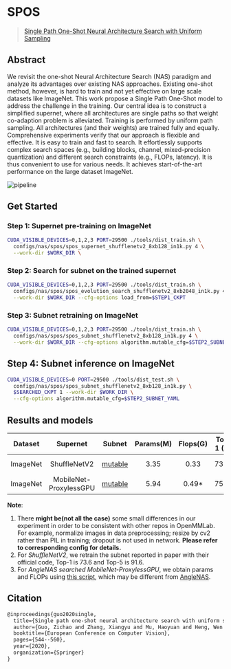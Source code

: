 # SPOS

> [Single Path One-Shot Neural Architecture Search with Uniform Sampling](https://arxiv.org/abs/1904.00420)

<!-- [ALGORITHM] -->

## Abstract

We revisit the one-shot Neural Architecture Search (NAS) paradigm and analyze its advantages over existing NAS approaches. Existing one-shot method, however, is hard to train and not yet effective on large scale datasets like ImageNet. This work propose a Single Path One-Shot model to address the challenge in the training. Our central idea is to construct a simplified supernet, where all architectures are single paths so that weight co-adaption problem is alleviated. Training is performed by uniform path sampling. All architectures (and their weights) are trained fully and equally.
Comprehensive experiments verify that our approach is flexible and effective. It is easy to train and fast to search. It effortlessly supports complex search spaces (e.g., building blocks, channel, mixed-precision quantization) and different search constraints (e.g., FLOPs, latency). It is thus convenient to use for various needs. It achieves start-of-the-art performance on the large dataset ImageNet.

![pipeline](https://user-images.githubusercontent.com/88702197/187424862-c2f3fde1-4a48-4eda-9ff7-c65971b683ba.jpg)

## Get Started

### Step 1: Supernet pre-training on ImageNet

```bash
CUDA_VISIBLE_DEVICES=0,1,2,3 PORT=29500 ./tools/dist_train.sh \
  configs/nas/spos/spos_supernet_shufflenetv2_8xb128_in1k.py 4 \
  --work-dir $WORK_DIR \
```

### Step 2: Search for subnet on the trained supernet

```bash
CUDA_VISIBLE_DEVICES=0,1,2,3 PORT=29500 ./tools/dist_train.sh \
  configs/nas/spos/spos_evolution_search_shufflenetv2_8xb2048_in1k.py 4 \
  --work-dir $WORK_DIR --cfg-options load_from=$STEP1_CKPT
```

### Step 3: Subnet retraining on ImageNet

```bash
CUDA_VISIBLE_DEVICES=0,1,2,3 PORT=29500 ./tools/dist_train.sh \
  configs/nas/spos/spos_subnet_shufflenetv2_8xb128_in1k.py 4 \
  --work-dir $WORK_DIR --cfg-options algorithm.mutable_cfg=$STEP2_SUBNET_YAML  # or modify the config directly
```

## Step 4: Subnet inference on ImageNet

```bash
CUDA_VISIBLE_DEVICES=0 PORT=29500 ./tools/dist_test.sh \
  configs/nas/spos/spos_subnet_shufflenetv2_8xb128_in1k.py \
  $SEARCHED_CKPT 1 --work-dir $WORK_DIR \
  --cfg-options algorithm.mutable_cfg=$STEP2_SUBNET_YAML
```

## Results and models

| Dataset  |        Supernet        |                                                                            Subnet                                                                            | Params(M) | Flops(G) | Top-1 (%) | Top-5 (%) |                                                           Config                                                            | Download                                                                                                                                                                                                                                                                                                                              |                            Remarks                            |
| :------: | :--------------------: | :----------------------------------------------------------------------------------------------------------------------------------------------------------: | :-------: | :------: | :-------: | :-------: | :-------------------------------------------------------------------------------------------------------------------------: | :------------------------------------------------------------------------------------------------------------------------------------------------------------------------------------------------------------------------------------------------------------------------------------------------------------------------------------ | :-----------------------------------------------------------: |
| ImageNet |      ShuffleNetV2      |  [mutable](https://download.openmmlab.com/mmrazor/v1/spos/spos_shufflenetv2_subnet_8xb128_in1k_flops_0.33M_acc_73.87_20220715-aa94d5ef_subnet_cfg_v3.yaml)   |   3.35    |   0.33   |   73.87   |   91.6    | [config](https://github.com/open-mmlab/mmrazor/blob/dev-1.x/configs/nas/mmcls/spos/spos_subnet_shufflenetv2_8xb128_in1k.py) | [model](https://download.openmmlab.com/mmrazor/v1/spos/spos_shufflenetv2_subnet_8xb128_in1k_flops_0.33M_acc_73.87_20211222-1f0a0b4d_v3.pth) \| [log](https://download.openmmlab.com/mmrazor/v0.1/nas/spos/spos_shufflenetv2_subnet_8xb128_in1k/spos_shufflenetv2_subnet_8xb128_in1k_flops_0.33M_acc_73.87_20211222-1f0a0b4d.log.json) |                       MMRazor searched                        |
| ImageNet | MobileNet-ProxylessGPU | [mutable](https://download.openmmlab.com/mmrazor/v0.1/nas/spos/spos_mobilenet_subnet/spos_angelnas_flops_0.49G_acc_75.98_20220307-54f4698f_mutable_cfg.yaml) |   5.94    |  0.49\*  |   75.98   |   92.77   |  [config](https://github.com/open-mmlab/mmrazor/blob/dev-1.x/configs/nas/mmcls/spos/spos_mobilenet_subnet_8xb128_in1k.py)   |                                                                                                                                                                                                                                                                                                                                       | [AngleNAS](https://github.com/megvii-model/AngleNAS) searched |

**Note**:

1. There **might be(not all the case)** some small differences in our experiment in order to be consistent with other repos in OpenMMLab. For example,
   normalize images in data preprocessing; resize by cv2 rather than PIL in training; dropout is not used in network. **Please refer to corresponding config for details.**
2. For *ShuffleNetV2*, we retrain the subnet reported in paper with their official code, Top-1 is 73.6 and Top-5 is 91.6.
3. For *AngleNAS searched MobileNet-ProxylessGPU*, we obtain params and FLOPs using [this script](/tools/misc/get_flops.py), which may be different from [AngleNAS](https://github.com/megvii-model/AngleNAS#searched-models-with-abs).

## Citation

```latex
@inproceedings{guo2020single,
  title={Single path one-shot neural architecture search with uniform sampling},
  author={Guo, Zichao and Zhang, Xiangyu and Mu, Haoyuan and Heng, Wen and Liu, Zechun and Wei, Yichen and Sun, Jian},
  booktitle={European Conference on Computer Vision},
  pages={544--560},
  year={2020},
  organization={Springer}
}
```

